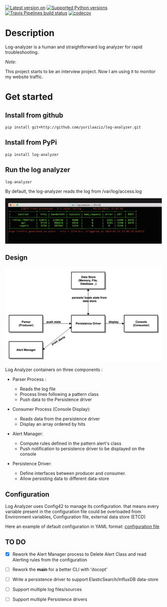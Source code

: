 [![Latest version on](https://badge.fury.io/py/log-analyzer.svg)](https://badge.fury.io/py/log-analyzer)
[![Supported Python versions](https://img.shields.io/pypi/pyversions/log-analyzer.svg)](https://pypi.org/project/log-analyzer/)
[![Travis Pipelines build status](https://img.shields.io/travis/com/yurilaaziz/log-analyzer.svg)](https://travis-ci.com/yurilaaziz/log-analyzer/)
[![codecov](https://codecov.io/gh/yurilaaziz/log-analyzer/branch/master/graph/badge.svg)](https://codecov.io/gh/yurilaaziz/log-analyzer)

# Description
Log-analyzer is a human and straightforward log analyzer for rapid troubleshooting.

*Note*:

This project starts to be an interview project. Now I am using it to monitor my website traffic.

# Get started 

## Install from github 
```
pip install git+http://github.com/yurilaaziz/log-analyzer.git

```

## Install from PyPi 
```
pip install log-analyzer

```

## Run the log analyzer
````commandline
log-analyzer 
````
By default, the log-analyzer reads the log from /var/log/access.log

![screen shot log-analyzer](artwork/screenshot.png)


## Design 
![Design log-analyzer](artwork/design.png)


Log Analyzer containers on three components : 
* Parser Process : 
   * Reads the log file 
   * Process lines following a pattern class
   * Push data to the Persistence driver
* Consumer Process (Console Display):
   * Reads data from the persistence driver
   * Display an array ordered by hits 
* Alert Manager:
   * Compute rules defined in the pattern alert's class
   * Push notification to persistence driver to be displayed on the console   
   
* Persistence Driver:
   * Define interfaces between producer and consumer.
   * Allow persisting data to different data-store 

## Configuration 

Log Analyzer uses Config42 to manage its configuration. that means every variable present in the configuration file could be overloaded from 
Environment variables, Configuration file, external data store (ETCD)

Here an example of default configuration in YAML format:
[configuration file](sample.config.yml)


## TO DO 
- [x] Rework the Alert Manager process to Delete Alert Class and read Alerting rules from the configuration 
- [ ] Rework the __main__ for a better CLI with 'docopt' 
- [ ] Write a persistence driver to support ElasticSearch/InfluxDB data-store
- [ ] Support multiple log files/sources
- [ ] Support multiple Persistence drivers







